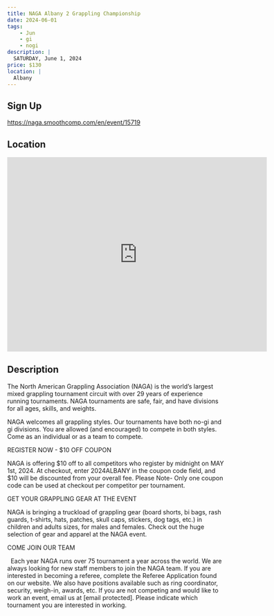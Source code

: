 ```yaml
---
title: NAGA Albany 2 Grappling Championship
date: 2024-06-01
tags:
    - Jun
    - gi 
    - nogi 
description: |
  SATURDAY, June 1, 2024
price: $130
location: |
  Albany
---
```

## Sign Up
https://naga.smoothcomp.com/en/event/15719

## Location
<iframe src="https://www.google.com/maps/embed?pb=!1m18!1m12!1m3!1d12345.6789!2d-73.7623628!3d42.6567961!2m3!1f0!2f0!3f0!3m2!1i1024!2i768!4f13.1!3m3!1m2!1s0x0%3A0x0!2z42.6567961!5e0!3m2!1sen!2sus!4v1234567890" width="600" height="450" style="border:0;" allowfullscreen="" loading="lazy"></iframe>

## Description
The North American Grappling Association (NAGA) is the world’s largest mixed grappling tournament circuit with over 29 years of experience running tournaments. NAGA tournaments are safe, fair, and have divisions for all ages, skills, and weights.


NAGA welcomes all grappling styles. Our tournaments have both no-gi and gi divisions. You are allowed (and encouraged) to compete in both styles. Come as an individual or as a team to compete.


REGISTER NOW - $10 OFF COUPON


NAGA is offering $10 off to all competitors who register by midnight on MAY 1st, 2024. At checkout, enter 2024ALBANY in the coupon code field, and $10 will be discounted from your overall fee. Please Note- Only one coupon code can be used at checkout per competitor per tournament. 


GET YOUR GRAPPLING GEAR AT THE EVENT


NAGA is bringing a truckload of grappling gear (board shorts, bi bags, rash guards, t-shirts, hats, patches, skull caps, stickers, dog tags, etc.) in children and adults sizes, for males and females. Check out the huge selection of gear and apparel at the NAGA event.  


COME JOIN OUR TEAM


  Each year NAGA runs over 75 tournament a year across the world. We are always looking for new staff members to join the NAGA team. If you are interested in becoming a referee, complete the Referee Application found on our website. We also have positions available such as ring coordinator, security, weigh-in, awards, etc. If you are not competing and would like to work an event, email us at [email protected]. Please indicate which tournament you are interested in working.